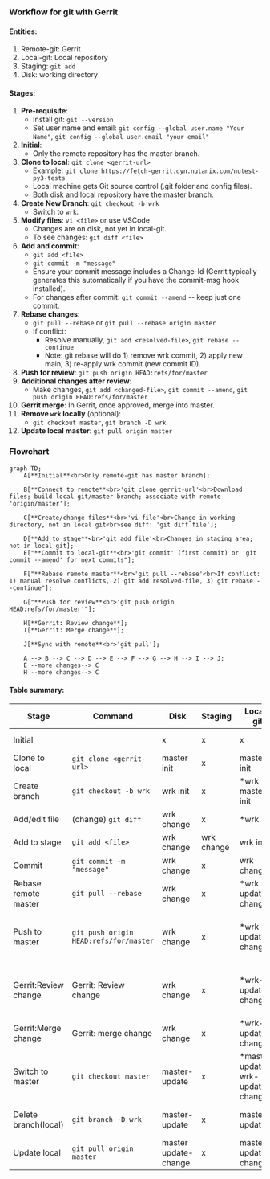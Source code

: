 ### Workflow for git with Gerrit

#### Entities:
1. Remote-git: Gerrit
2. Local-git: Local repository
3. Staging: `git add`
4. Disk: working directory

#### Stages:
1. **Pre-requisite**:
   - Install git: `git --version`
   - Set user name and email: `git config --global user.name "Your Name"`, `git config --global user.email "your email"`
2. **Initial**:
   - Only the remote repository has the master branch.
3. **Clone to local**: `git clone <gerrit-url>`
   - Example: `git clone https://fetch-gerrit.dyn.nutanix.com/nutest-py3-tests`
   - Local machine gets Git source control (.git folder and config files).
   - Both disk and local repository have the master branch.
4. **Create New Branch**: `git checkout -b wrk`
   - Switch to `wrk`.
5. **Modify files**: `vi <file>` or use VSCode
   - Changes are on disk, not yet in local-git.
   - To see changes: `git diff <file>`
6. **Add and commit**:
   - `git add <file>`
   - `git commit -m "message"`
   - Ensure your commit message includes a Change-Id (Gerrit typically generates this automatically if you have the commit-msg hook installed).
   - For changes after commit: `git commit --amend` -- keep just one commit.
7. **Rebase changes**:
   - `git pull --rebase` or `git pull --rebase origin master`
   - If conflict:
     - Resolve manually, `git add <resolved-file>`, `git rebase --continue`
     - Note: git rebase will do 1) remove wrk commit, 2) apply new main, 3) re-apply wrk commit (new commit ID).
8. **Push for review**: `git push origin HEAD:refs/for/master`
9. **Additional changes after review**:
   - Make changes, `git add <changed-file>`, `git commit --amend`, `git push origin HEAD:refs/for/master`
10. **Gerrit merge**: In Gerrit, once approved, merge into master.
11. **Remove `wrk` locally** (optional):
    - `git checkout master`, `git branch -D wrk`
12. **Update local master**: `git pull origin master`

### Flowchart
```mermaid
graph TD;
    A[**Initial**<br>Only remote-git has master branch];

    B[**Connect to remote**<br>'git clone gerrit-url'<br>Download files; build local git/master branch; associate with remote 'origin/master'];

    C[**Create/change files**<br>'vi file'<br>Change in working directory, not in local git<br>see diff: 'git diff file'];

    D[**Add to stage**<br>'git add file'<br>Changes in staging area; not in local git];
    E["**Commit to local-git**<br>'git commit' (first commit) or 'git commit --amend' for next commits"];

    F["**Rebase remote master**<br>'git pull --rebase'<br>If conflict: 1) manual resolve conflicts, 2) git add resolved-file, 3) git rebase --continue"];

    G["**Push for review**<br>'git push origin HEAD:refs/for/master'"];

    H[**Gerrit: Review change**];
    I[**Gerrit: Merge change**];

    J[**Sync with remote**<br>'git pull'];

    A --> B --> C --> D --> E --> F --> G --> H --> I --> J;
    E --more changes--> C
    H --more changes--> C
```

#### Table summary:
| Stage                | Command                                | Disk                 | Staging    | Local-git                           | Remote-git                         |
| -------------------- | -------------------------------------- | -------------------- | ---------- | ----------------------------------- | ---------------------------------- |
| Initial              |                                        | x                    | x          | x                                   | master init                        |
| Clone to local       | `git clone <gerrit-url>`               | master init          | x          | master init                         | master init                        |
| Create branch        | `git checkout -b wrk`                  | wrk init             | x          | *wrk init<br>master init            | master init                        |
| Add/edit file        | (change) `git diff`                    | wrk change           | x          | *wrk init                           | master init                        |
| Add to stage         | `git add <file>`                       | wrk change           | wrk change | wrk init                            | master init                        |
| Commit               | `git commit -m "message"`              | wrk change           | x          | wrk change                          | master init                        |
| Rebase remote master | `git pull --rebase`                    | wrk change           | x          | *wrk update-change                  | master update                      |
| Push to master       | `git push origin HEAD:refs/for/master` | wrk change           | x          | *wrk update-change                  | wrk update-change<br>master update |
| Gerrit:Review change | Gerrit: Review change                  | wrk change           | x          | *wrk-update-change                  | wrk-update-change<br>master update |
| Gerrit:Merge change  | Gerrit: merge change                   | wrk change           | x          | *wrk-update-change                  | master-update-change               |
| Switch to master     | `git checkout master`                  | master-update        | x          | *master-update<br>wrk-update-change | master-update-change               |
| Delete branch(local) | `git branch -D wrk`                    | master-update        | x          | master-update                       | master-update-change               |
| Update local         | `git pull origin master`               | master update-change | x          | master-update-change                | master-update-change               |
